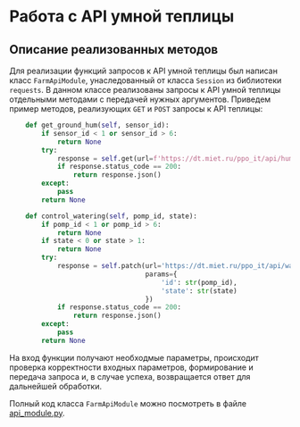 # Работа с API умной теплицы

## Описание реализованных методов

Для реализации функций запросов к API умной теплицы был написан класс 
```FarmApiModule```, унаследованный от класса ```Session``` из библиотеки 
```requests```. В данном классе реализованы запросы к API умной теплицы 
отдельными методами с передачей нужных аргументов. Приведем пример методов,
реализующих ```GET``` и ```POST``` запросы к API теплицы:
```python
    def get_ground_hum(self, sensor_id):
        if sensor_id < 1 or sensor_id > 6:
            return None
        try:
            response = self.get(url=f'https://dt.miet.ru/ppo_it/api/hum/{sensor_id}')
            if response.status_code == 200:
                return response.json()
        except:
            pass
        return None

    def control_watering(self, pomp_id, state):
        if pomp_id < 1 or pomp_id > 6:
            return None
        if state < 0 or state > 1:
            return None
        try:
            response = self.patch(url='https://dt.miet.ru/ppo_it/api/watering',
                                  params={
                                      'id': str(pomp_id),
                                      'state': str(state)
                                  })
            if response.status_code == 200:
                return response.json()
        except:
            pass
        return None
```

На вход функции получают необходмые параметры, происходит проверка 
корректности входных параметров, формирование и передача запроса и, в случае 
успеха, возвращается ответ для дальнейшей обработки.

Полный код класса ```FarmApiModule``` можно посмотреть в файле 
[api_module.py](../farm_api_module/api_module.py).
